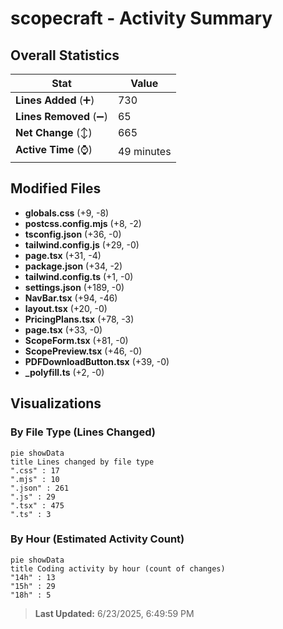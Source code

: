 # scopecraft - Activity Summary 

## Overall Statistics

| Stat                   | Value                                                             |
| ---------------------- | ----------------------------------------------------------------- |
| **Lines Added** (➕)   | 730                                          |
| **Lines Removed** (➖) | 65                                        |
| **Net Change** (↕)    | 665                |
| **Active Time** (⌚)   | 49 minutes |


## Modified Files
- **globals.css** (+9, -8)
- **postcss.config.mjs** (+8, -2)
- **tsconfig.json** (+36, -0)
- **tailwind.config.js** (+29, -0)
- **page.tsx** (+31, -4)
- **package.json** (+34, -2)
- **tailwind.config.ts** (+1, -0)
- **settings.json** (+189, -0)
- **NavBar.tsx** (+94, -46)
- **layout.tsx** (+20, -0)
- **PricingPlans.tsx** (+78, -3)
- **page.tsx** (+33, -0)
- **ScopeForm.tsx** (+81, -0)
- **ScopePreview.tsx** (+46, -0)
- **PDFDownloadButton.tsx** (+39, -0)
- **_polyfill.ts** (+2, -0)

## Visualizations

### By File Type (Lines Changed)

```mermaid
pie showData
title Lines changed by file type
".css" : 17
".mjs" : 10
".json" : 261
".js" : 29
".tsx" : 475
".ts" : 3
```

### By Hour (Estimated Activity Count)

```mermaid
pie showData
title Coding activity by hour (count of changes)
"14h" : 13
"15h" : 29
"18h" : 5
```


> **Last Updated:** 6/23/2025, 6:49:59 PM
